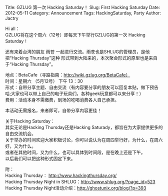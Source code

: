 Title: GZLUG 第一次 Hacking Saturday！
Slug: First Hacking Saturday
Date:  2012-05-11
Category: Announcement
Tags: HackingSaturday, Party
Author: Jactry

Hi all：  
GZLUG将在这个周六（12号）即每天下午举行GZLUG的第一次 Hacking Saturday！  

还有来着台湾的朋友 雨苍 一起进行交流。雨苍也是SHLUG的管理员，是他把“Hacking Thursday”这种
形式带到大陆来的，本次聚会形式的原型也是来自于“Hacking Thursday”。  


地点：BetaCafe（寻路指南：http://wiki.gzlug.org/BetaCafe）  
时间：星期六 （5月12号） 下午 13：30  
形式：自带分享主题、自由交流（有内容要分享的朋友可以回复本贴，做下预告哈;大家也可以带上自己的电子玩具们，各种geek玩意都可以来分享！）  
费用：活动本身不需缴费，到场的吃喝消费各人自己承担。  

本活动无需报名，来者即可，自带分享内容更佳！  


关于Hacking Saturday：  
其实无论是Hacking Thursday还是Hacking Saturady，都旨在为大家提供更多的自由交流机会。  
关于举办的时间欢迎大家积极讨论，你可以说认为在周四举行好，为什么，在周六好，又为什么。  
或者在其他时间，又为什么，也可以具体到时间段，是在晚上还是下午。  
以后我们可以把这种形式固定下来。  

附：  
Hacking Thursday： http://www.hackingthursday.org/  
Hacking Thursday Night in SHLUG：http://www.shlug.org/?page_id=523  
Hacking Thursday Night活动介绍：http://ghostunix.org/blog/?p=393  
